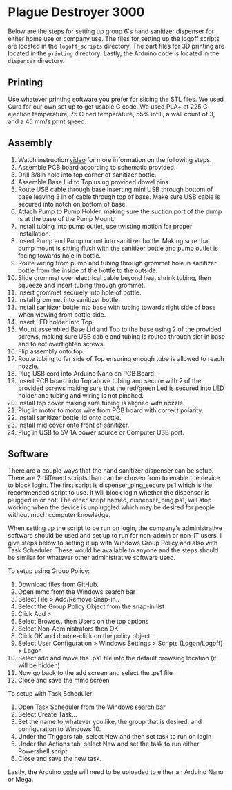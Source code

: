 # Plague Destroyer 3000

Below are the steps for setting up group 6's hand sanitizer dispenser for either home use or company use. The files for setting up the logoff scripts are located in the `logoff_scripts` directory. The part files for 3D printing are located in the `printing` directory. Lastly, the Arduino code is located in the `dispenser` directory.

## Printing

Use whatever printing software you prefer for slicing the STL files. We used Cura for our own set up to get usable G code. We used PLA+ at 225 C ejection temperature, 75 C bed temperature, 55% infill, a wall count of 3, and a 45 mm/s print speed.

## Assembly

1. Watch instruction [video](https://youtu.be/RnLYFoYw21w) for more information on the following steps.
2. Assemble PCB board according to schematic provided.
3. Drill 3/8in hole into top corner of sanitizer bottle.
4. Assemble Base Lid to Top using provided dowel pins.
5. Route USB cable through base inserting mini USB through bottom of base leaving 3 in of cable through top of base. Make sure USB cable is secured into notch on bottom of base.
6. Attach Pump to Pump Holder, making sure the suction port of the pump is at the base of the Pump Mount.
7. Install tubing into pump outlet, use twisting motion for proper installation.
8. Insert Pump and Pump mount into sanitizer bottle. Making sure that pump mount is sitting flush with the sanitizer bottle and pump outlet is facing towards hole in bottle.
9. Route wiring from pump and tubing through grommet hole in sanitizer bottle from the inside of the bottle to the outside.
10. Slide grommet over electrical cable beyond heat shrink tubing, then squeeze and insert tubing through grommet.
11. Insert grommet securely into hole of bottle.
12. Install grommet into sanitizer bottle.
13. Install sanitizer bottle into base with tubing towards right side of base when viewing from bottle side.
14. Insert LED holder into Top.
15. Mount assembled Base Lid and Top to the base using 2 of the provided screws, making sure USB cable and tubing is routed through slot in base and to not overtighten screws.
16. Flip assembly onto top.
17. Route tubing to far side of Top ensuring enough tube is allowed to reach nozzle.
18. Plug USB cord into Arduino Nano on PCB Board.
19. Insert PCB board into Top above tubing and secure with 2 of the provided screws making sure that the red/green Led is secured into LED holder and tubing and wiring is not pinched.
20. Install top cover making sure tubing is aligned with nozzle.
21. Plug in motor to motor wire from PCB board with correct polarity.
22. Install sanitizer bottle lid onto bottle.
23. Install mid cover onto front of sanitizer.
24. Plug in USB to 5V 1A power source or Computer USB port.

## Software

There are a couple ways that the hand sanitizer dispenser can be setup. There are 2 different scripts than can be chosen from to enable the device to block login. The first script is dispenser_ping_secure.ps1 which is the recommended script to use. It will block login whether the dispenser is plugged in or not. The other script named, dispenser_ping.ps1, will stop working when the device is unpluggled which may be desired for people without much computer knowledge.

When setting up the script to be run on login, the company's administrative software should be used and set up to run for non-admin or non-IT users. I give steps below to setting it up with Windows Group Policy and also with Task Scheduler. These would be available to anyone and the steps should be similar for whatever other administrative software used.

To setup using Group Policy:
1. Download files from GitHub.
2. Open mmc from the Windows search bar
3. Select File > Add/Remove Snap-in..
4. Select the Group Policy Object from the snap-in list
5. Click Add >
6. Select Browse.. then Users on the top options
7. Select Non-Administrators then OK
8. Click OK and double-click on the policy object
9. Select User Configuration > Windows Settings > Scripts (Logon/Logoff) > Logon
10. Select add and move the .ps1 file into the default browsing location (it will be hidden)
11. Now go back to the add screen and select the .ps1 file
12. Close and save the mmc screen

To setup with Task Scheduler:
1. Open Task Scheduler from the Windows search bar
2. Select Create Task...
3. Set the name to whatever you like, the group that is desired, and configuration to Windows 10.
4. Under the Triggers tab, select New and then set task to run on login
5. Under the Actions tab, select New and set the task to run either Powershell script
6. Close and save the new task.

Lastly, the Arduino [code](https://github.com/steve-bush/me574_dispenser/tree/master/dispenser) will need to be uploaded to either an Arduino Nano or Mega.
